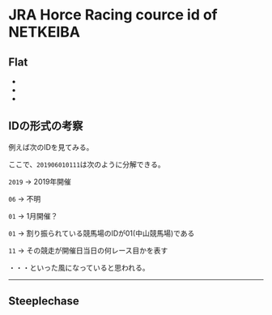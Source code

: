 # JRA Horce Racing cource id of NETKEIBA

## Flat

- [中山金杯]:201906010111
- [京都金杯]:201908010111
- [シンザン記念]:201908010211


## IDの形式の考察

例えば次のIDを見てみる。

[中山金杯]:201906010111

ここで、```201906010111```は次のように分解できる。

```2019``` -> 2019年開催

```06``` -> 不明

```01``` -> 1月開催？

```01``` -> 割り振られている競馬場のIDが01(中山競馬場)である

```11``` -> その競走が開催日当日の何レース目かを表す

・・・といった風になっていると思われる。

---

## Steeplechase
